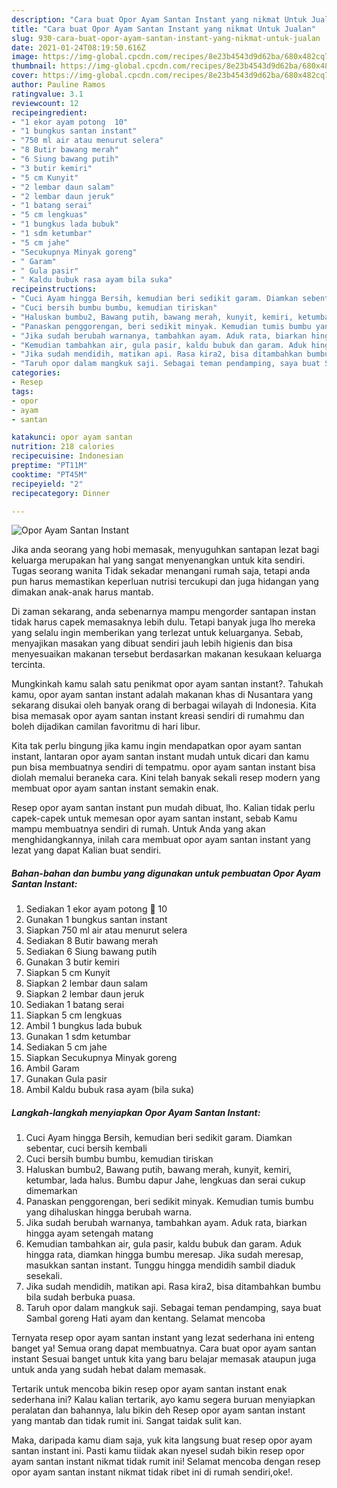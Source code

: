 ```yaml
---
description: "Cara buat Opor Ayam Santan Instant yang nikmat Untuk Jualan"
title: "Cara buat Opor Ayam Santan Instant yang nikmat Untuk Jualan"
slug: 930-cara-buat-opor-ayam-santan-instant-yang-nikmat-untuk-jualan
date: 2021-01-24T08:19:50.616Z
image: https://img-global.cpcdn.com/recipes/8e23b4543d9d62ba/680x482cq70/opor-ayam-santan-instant-foto-resep-utama.jpg
thumbnail: https://img-global.cpcdn.com/recipes/8e23b4543d9d62ba/680x482cq70/opor-ayam-santan-instant-foto-resep-utama.jpg
cover: https://img-global.cpcdn.com/recipes/8e23b4543d9d62ba/680x482cq70/opor-ayam-santan-instant-foto-resep-utama.jpg
author: Pauline Ramos
ratingvalue: 3.1
reviewcount: 12
recipeingredient:
- "1 ekor ayam potong  10"
- "1 bungkus santan instant"
- "750 ml air atau menurut selera"
- "8 Butir bawang merah"
- "6 Siung bawang putih"
- "3 butir kemiri"
- "5 cm Kunyit"
- "2 lembar daun salam"
- "2 lembar daun jeruk"
- "1 batang serai"
- "5 cm lengkuas"
- "1 bungkus lada bubuk"
- "1 sdm ketumbar"
- "5 cm jahe"
- "Secukupnya Minyak goreng"
- " Garam"
- " Gula pasir"
- " Kaldu bubuk rasa ayam bila suka"
recipeinstructions:
- "Cuci Ayam hingga Bersih, kemudian beri sedikit garam. Diamkan sebentar, cuci bersih kembali"
- "Cuci bersih bumbu bumbu, kemudian tiriskan"
- "Haluskan bumbu2, Bawang putih, bawang merah, kunyit, kemiri, ketumbar, lada halus. Bumbu dapur Jahe, lengkuas dan serai cukup dimemarkan"
- "Panaskan penggorengan, beri sedikit minyak. Kemudian tumis bumbu yang dihaluskan hingga berubah warna."
- "Jika sudah berubah warnanya, tambahkan ayam. Aduk rata, biarkan hingga ayam setengah matang"
- "Kemudian tambahkan air, gula pasir, kaldu bubuk dan garam. Aduk hingga rata, diamkan hingga bumbu meresap. Jika sudah meresap, masukkan santan instant. Tunggu hingga mendidih sambil diaduk sesekali."
- "Jika sudah mendidih, matikan api. Rasa kira2, bisa ditambahkan bumbu bila sudah berbuka puasa."
- "Taruh opor dalam mangkuk saji. Sebagai teman pendamping, saya buat Sambal goreng Hati ayam dan kentang. Selamat mencoba"
categories:
- Resep
tags:
- opor
- ayam
- santan

katakunci: opor ayam santan 
nutrition: 218 calories
recipecuisine: Indonesian
preptime: "PT11M"
cooktime: "PT45M"
recipeyield: "2"
recipecategory: Dinner

---
```



![Opor Ayam Santan Instant](https://img-global.cpcdn.com/recipes/8e23b4543d9d62ba/680x482cq70/opor-ayam-santan-instant-foto-resep-utama.jpg)

Jika anda seorang yang hobi memasak, menyuguhkan santapan lezat bagi keluarga merupakan hal yang sangat menyenangkan untuk kita sendiri. Tugas seorang  wanita Tidak sekadar menangani rumah saja, tetapi anda pun harus memastikan keperluan nutrisi tercukupi dan juga hidangan yang dimakan anak-anak harus mantab.

Di zaman  sekarang, anda sebenarnya mampu mengorder santapan instan tidak harus capek memasaknya lebih dulu. Tetapi banyak juga lho mereka yang selalu ingin memberikan yang terlezat untuk keluarganya. Sebab, menyajikan masakan yang dibuat sendiri jauh lebih higienis dan bisa menyesuaikan makanan tersebut berdasarkan makanan kesukaan keluarga tercinta. 



Mungkinkah kamu salah satu penikmat opor ayam santan instant?. Tahukah kamu, opor ayam santan instant adalah makanan khas di Nusantara yang sekarang disukai oleh banyak orang di berbagai wilayah di Indonesia. Kita bisa memasak opor ayam santan instant kreasi sendiri di rumahmu dan boleh dijadikan camilan favoritmu di hari libur.

Kita tak perlu bingung jika kamu ingin mendapatkan opor ayam santan instant, lantaran opor ayam santan instant mudah untuk dicari dan kamu pun bisa membuatnya sendiri di tempatmu. opor ayam santan instant bisa diolah memalui beraneka cara. Kini telah banyak sekali resep modern yang membuat opor ayam santan instant semakin enak.

Resep opor ayam santan instant pun mudah dibuat, lho. Kalian tidak perlu capek-capek untuk memesan opor ayam santan instant, sebab Kamu mampu membuatnya sendiri di rumah. Untuk Anda yang akan menghidangkannya, inilah cara membuat opor ayam santan instant yang lezat yang dapat Kalian buat sendiri.

<!--inarticleads1-->

##### Bahan-bahan dan bumbu yang digunakan untuk pembuatan Opor Ayam Santan Instant:

1. Sediakan 1 ekor ayam potong 🔪 10
1. Gunakan 1 bungkus santan instant
1. Siapkan 750 ml air atau menurut selera
1. Sediakan 8 Butir bawang merah
1. Sediakan 6 Siung bawang putih
1. Gunakan 3 butir kemiri
1. Siapkan 5 cm Kunyit
1. Siapkan 2 lembar daun salam
1. Siapkan 2 lembar daun jeruk
1. Sediakan 1 batang serai
1. Siapkan 5 cm lengkuas
1. Ambil 1 bungkus lada bubuk
1. Gunakan 1 sdm ketumbar
1. Sediakan 5 cm jahe
1. Siapkan Secukupnya Minyak goreng
1. Ambil  Garam
1. Gunakan  Gula pasir
1. Ambil  Kaldu bubuk rasa ayam (bila suka)




<!--inarticleads2-->

##### Langkah-langkah menyiapkan Opor Ayam Santan Instant:

1. Cuci Ayam hingga Bersih, kemudian beri sedikit garam. Diamkan sebentar, cuci bersih kembali
1. Cuci bersih bumbu bumbu, kemudian tiriskan
1. Haluskan bumbu2, Bawang putih, bawang merah, kunyit, kemiri, ketumbar, lada halus. Bumbu dapur Jahe, lengkuas dan serai cukup dimemarkan
1. Panaskan penggorengan, beri sedikit minyak. Kemudian tumis bumbu yang dihaluskan hingga berubah warna.
1. Jika sudah berubah warnanya, tambahkan ayam. Aduk rata, biarkan hingga ayam setengah matang
1. Kemudian tambahkan air, gula pasir, kaldu bubuk dan garam. Aduk hingga rata, diamkan hingga bumbu meresap. Jika sudah meresap, masukkan santan instant. Tunggu hingga mendidih sambil diaduk sesekali.
1. Jika sudah mendidih, matikan api. Rasa kira2, bisa ditambahkan bumbu bila sudah berbuka puasa.
1. Taruh opor dalam mangkuk saji. Sebagai teman pendamping, saya buat Sambal goreng Hati ayam dan kentang. Selamat mencoba




Ternyata resep opor ayam santan instant yang lezat sederhana ini enteng banget ya! Semua orang dapat membuatnya. Cara buat opor ayam santan instant Sesuai banget untuk kita yang baru belajar memasak ataupun juga untuk anda yang sudah hebat dalam memasak.

Tertarik untuk mencoba bikin resep opor ayam santan instant enak sederhana ini? Kalau kalian tertarik, ayo kamu segera buruan menyiapkan peralatan dan bahannya, lalu bikin deh Resep opor ayam santan instant yang mantab dan tidak rumit ini. Sangat taidak sulit kan. 

Maka, daripada kamu diam saja, yuk kita langsung buat resep opor ayam santan instant ini. Pasti kamu tiidak akan nyesel sudah bikin resep opor ayam santan instant nikmat tidak rumit ini! Selamat mencoba dengan resep opor ayam santan instant nikmat tidak ribet ini di rumah sendiri,oke!.

